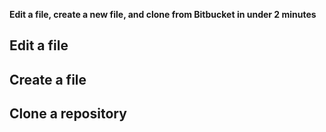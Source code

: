 **Edit a file, create a new file, and clone from Bitbucket in under 2 minutes**

## Edit a file


## Create a file

## Clone a repository


